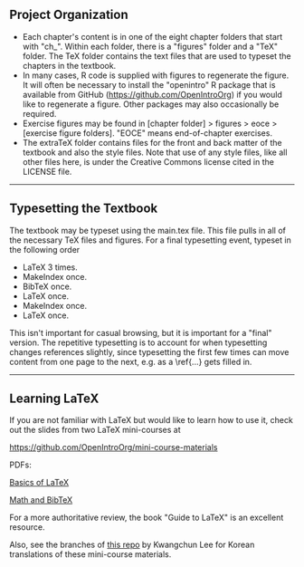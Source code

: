 Project Organization
--------------------

- Each chapter's content is in one of the eight chapter folders that start with "ch_". Within each folder, there is a "figures" folder and a "TeX" folder. The TeX folder contains the text files that are used to typeset the chapters in the textbook.
- In many cases, R code is supplied with figures to regenerate the figure. It will often be necessary to install the "openintro" R package that is available from GitHub (https://github.com/OpenIntroOrg) if you would like to regenerate a figure. Other packages may also occasionally be required.
- Exercise figures may be found in [chapter folder] > figures > eoce > [exercise figure folders]. "EOCE" means end-of-chapter exercises.
- The extraTeX folder contains files for the front and back matter of the textbook and also the style files. Note that use of any style files, like all other files here, is under the Creative Commons license cited in the LICENSE file.

- - -

Typesetting the Textbook
------------------------

The textbook may be typeset using the main.tex file. This file pulls in all of the necessary TeX files and figures. For a final typesetting event, typeset in the following order

- LaTeX 3 times.
- MakeIndex once.
- BibTeX once.
- LaTeX once.
- MakeIndex once.
- LaTeX once.

This isn't important for casual browsing, but it is important for a "final" version. The repetitive typesetting is to account for when typesetting changes references slightly, since typesetting the first few times can move content from one page to the next, e.g. as a \ref{...} gets filled in.

- - -

Learning LaTeX
--------------

If you are not familiar with LaTeX but would like to learn how to use it, check out the slides from two LaTeX mini-courses at

https://github.com/OpenIntroOrg/mini-course-materials

PDFs:

[Basics of LaTeX](https://github.com/OpenIntroOrg/mini-course-materials/raw/master/LaTeX_Basics/basicsOfLatex.pdf)

[Math and BibTeX](https://github.com/OpenIntroOrg/mini-course-materials/raw/master/LaTeX_Math_and_BibTeX/bibtexMathInLatex.pdf)

For a more authoritative review, the book "Guide to LaTeX" is an excellent resource.

Also, see the branches of [this repo](https://github.com/statkclee/mini-course-materials) by Kwangchun Lee for Korean translations of these mini-course materials.
